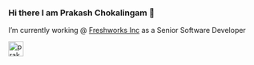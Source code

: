 ### Hi there I am Prakash Chokalingam 👋

I’m currently working @ [Freshworks Inc](https://www.freshworks.com/) as a Senior Software Developer


<a href="https://dev.to/prakash_choks">
  <img src="https://d2fltix0v2e0sb.cloudfront.net/dev-badge.svg" alt="prakash chokalingam's DEV Profile" height="30" width="30">
</a>
 
        
